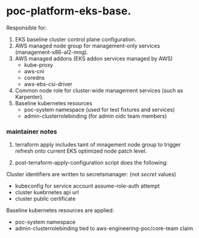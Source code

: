 # poc-platform-eks-base.

Responsible for:  

1. EKS baseline cluster control plane configuration.  
2. AWS managed node group for management-only services (management-x86-al2-mng).  
3. AWS managed addons (EKS addon services managed by AWS)
   - kube-proxy
   - aws-cni
   - coredns
   - aws-ebs-csi-driver
4. Common node role for cluster-wide management services (such as Karpenter).
5. Baseline kubernetes resources
   - poc-system namespace (used for test fixtures and services)
   - admin-clusterrolebinding (for admin oidc team members) 

### maintainer notes  

1. terraform apply includes taint of mnagement node group to trigger refresh onto current EKS optimized node patch level.  
   
2. post-terraform-apply-configuration script does the following:

Cluster identifiers are written to secretsmanager: (not _secret_ values)  
- kubeconfig for service account assume-role-auth attempt  
- cluster kuebrnetes api url  
- cluster public certificate  

Baseline kubernetes resources are applied:  
- poc-system namespace
- admin-clusterrolebinding tied to aws-engineering-poc/core-team claim

